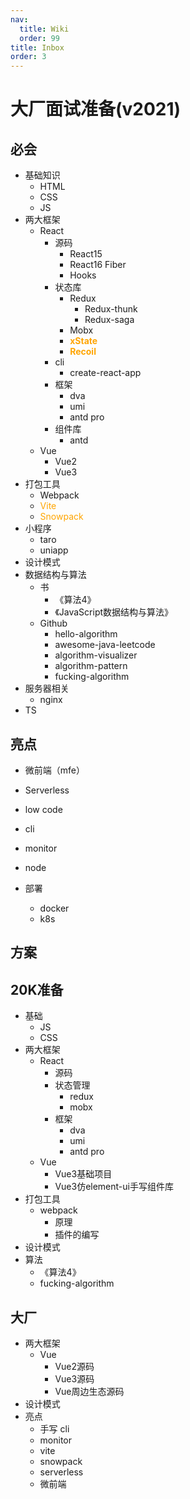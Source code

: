 ```yaml
---
nav:
  title: Wiki
  order: 99
title: Inbox
order: 3
---
```


# 大厂面试准备(v2021)

## 必会

- 基础知识
  - HTML
  - CSS
  - JS
- 两大框架
  - React
    - 源码
      - React15
      - React16 Fiber
      - Hooks
    - 状态库
      - Redux
        - Redux-thunk
        - Redux-saga
      - Mobx
      - **<span style="color: orange">xState</span>**
      - **<span style="color: orange">Recoil</span>**
    - cli
      - create-react-app
    - 框架
      - dva
      - umi
      - antd pro
    - 组件库
      - antd
  - Vue
    - Vue2
    - Vue3
- 打包工具
  - Webpack
  - <span style="color: orange">Vite</span>
  - <span style="color: orange">Snowpack</span>
- 小程序
  - taro
  - uniapp
- 设计模式
- 数据结构与算法
  - 书
    - 《算法4》
    - 《JavaScript数据结构与算法》
  - Github
    - hello-algorithm
    - awesome-java-leetcode
    - algorithm-visualizer
    - algorithm-pattern
    - fucking-algorithm
- 服务器相关
  - nginx
- TS

## 亮点

- 微前端（mfe）
- Serverless
- low code
- cli
- monitor
- node

- 部署
  - docker
  - k8s

## 方案

## 20K准备

- 基础
  - JS
  - CSS
- 两大框架
  - React 
    - 源码
    - 状态管理
      - redux
      - mobx
    - 框架
      - dva
      - umi
      - antd pro
  - Vue
    - Vue3基础项目
    - Vue3仿element-ui手写组件库
- 打包工具
  - webpack
    - 原理
    - 插件的编写
- 设计模式
- 算法
  - 《算法4》
  - fucking-algorithm

## 大厂

- 两大框架
  - Vue
    - Vue2源码
    - Vue3源码
    - Vue周边生态源码
- 设计模式
- 亮点
  - 手写 cli
  - monitor
  - vite
  - snowpack
  - serverless
  - 微前端